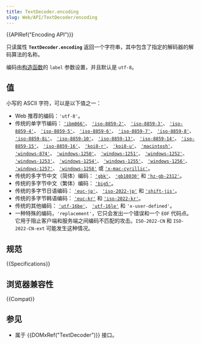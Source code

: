 ```yaml
---
title: TextDecoder.encoding
slug: Web/API/TextDecoder/encoding
---
```


{{APIRef("Encoding API")}}

只读属性 **`TextDecoder.encoding`** 返回一个字符串，其中包含了指定的解码器的解码算法的名称。

编码由[构造函数](/zh-CN/docs/Web/API/TextDecoder/TextDecoder)的 `label` 参数设置，并且默认是 `utf-8`。

## 值

小写的 ASCII 字符，可以是以下值之一：

- Web 推荐的编码：`'utf-8'`。
- 传统的单字节编码：
  [`'ibm866'`](https://zh.wikipedia.org/wiki/Code_page_866)、
  [`'iso-8859-2'`](https://zh.wikipedia.org/wiki/ISO/IEC_8859-2)、
  [`'iso-8859-3'`](https://zh.wikipedia.org/wiki/ISO/IEC_8859-3)、
  [`'iso-8859-4'`](https://zh.wikipedia.org/wiki/ISO/IEC_8859-4)、
  [`'iso-8859-5'`](https://zh.wikipedia.org/wiki/ISO/IEC_8859-5)、
  [`'iso-8859-6'`](https://zh.wikipedia.org/wiki/ISO/IEC_8859-6)、
  [`'iso-8859-7'`](https://zh.wikipedia.org/wiki/ISO/IEC_8859-7)、
  [`'iso-8859-8'`](https://zh.wikipedia.org/wiki/ISO/IEC_8859-8)、
  [`'iso-8859-8i'`](https://zh.wikipedia.org/wiki/ISO-8859-8-I)、
  [`'iso-8859-10'`](https://zh.wikipedia.org/wiki/ISO/IEC_8859-10)、
  [`'iso-8859-13'`](https://zh.wikipedia.org/wiki/ISO/IEC_8859-13)、
  [`'iso-8859-14'`](https://zh.wikipedia.org/wiki/ISO/IEC_8859-14)、
  [`'iso-8859-15'`](https://zh.wikipedia.org/wiki/ISO/IEC_8859-15)、
  [`'iso-8859-16'`](https://zh.wikipedia.org/wiki/ISO/IEC_8859-16)、
  [`'koi8-r'`](https://zh.wikipedia.org/wiki/KOI8-R)、
  [`'koi8-u'`](https://zh.wikipedia.org/wiki/KOI8-U)、
  [`'macintosh'`](https://zh.wikipedia.org/wiki/Mac_OS_Roman)、
  [`'windows-874'`](https://zh.wikipedia.org/wiki/Windows-874)、
  [`'windows-1250'`](https://zh.wikipedia.org/wiki/Windows-1250)、
  [`'windows-1251'`](https://zh.wikipedia.org/wiki/Windows-1251)、
  [`'windows-1252'`](https://zh.wikipedia.org/wiki/Windows-1252)、
  [`'windows-1253'`](https://zh.wikipedia.org/wiki/Windows-1253)、
  [`'windows-1254'`](https://zh.wikipedia.org/wiki/Windows-1254)、
  [`'windows-1255'`](https://zh.wikipedia.org/wiki/Windows-1255)、
  [`'windows-1256'`](https://zh.wikipedia.org/wiki/Windows-1256)、
  [`'windows-1257'`](https://zh.wikipedia.org/wiki/Windows-1257)、
  [`'windows-1258'`](https://zh.wikipedia.org/wiki/Windows-1258) 或
  [`'x-mac-cyrillic'`](https://zh.wikipedia.org/wiki/Macintosh_Cyrillic_encoding)。
- 传统的多字节中文（简体）编码：
  [`'gbk'`](https://zh.wikipedia.org/wiki/GBK)、
  [`'gb18030'`](https://zh.wikipedia.org/wiki/GB_18030) 和
  [`'hz-gb-2312'`](<https://zh.wikipedia.org/wiki/HZ_(character_encoding)>)。
- 传统的多字节中文（繁体）编码：
  [`'big5'`](https://zh.wikipedia.org/wiki/Big5)。
- 传统的多字节日语编码：
  [`'euc-jp'`](https://zh.wikipedia.org/wiki/Extended_Unix_Code#EUC-JP)、
  [`'iso-2022-jp'`](https://zh.wikipedia.org/wiki/ISO/IEC_2022#ISO-2022-JP)
  和 [`'shift-jis'`](https://zh.wikipedia.org/wiki/Shift_JIS)。
- 传统的多字节韩语编码：
  [`'euc-kr'`](https://zh.wikipedia.org/wiki/Extended_Unix_Code#EUC-KR) 和
  [`'iso-2022-kr'`](https://zh.wikipedia.org/wiki/ISO/IEC_2022#ISO-2022-KR)。
- 传统的其他编码：
  [`'utf-16be'`](https://zh.wikipedia.org/wiki/UTF-16#Byte_order_encoding_schemes)、
  [`'utf-16le'`](https://zh.wikipedia.org/wiki/UTF-16#Byte_order_encoding_schemes)
  和 `'x-user-defined'`。
- 一种特殊的编码，`'replacement'`，它只会发出一个错误和一个 `EOF` 代码点。它用于阻止客户端和服务端之间编码不匹配的攻击。`ISO-2022-CN` 和 `ISO-2022-CN-ext` 可能发生这种情况。

## 规范

{{Specifications}}

## 浏览器兼容性

{{Compat}}

## 参见

- 属于 {{DOMxRef("TextDecoder")}} 接口。

